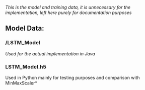 *This is the model and training data, it is unnecessary for the implementation, left here purely for documentation purposes*

## Model Data:
### /LSTM_Model
*Used for the actual implementation in Java*

### LSTM_Model.h5
Used in Python mainly for testing purposes and comparison with MinMaxScaler*

